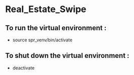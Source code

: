 # Real_Estate_Swipe

## To run the virtual environment : 
- source spr_venv/bin/activate

## To shut down the virtual environment :
- deactivate